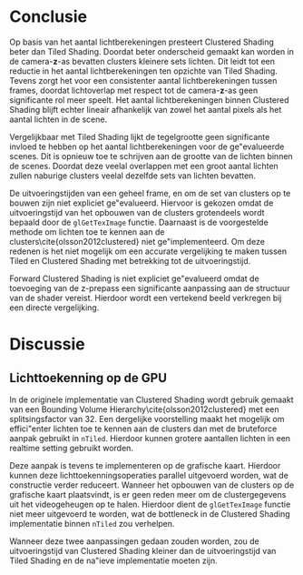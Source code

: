 # Conclusie

Op basis van het aantal lichtberekeningen presteert Clustered Shading beter dan
Tiled Shading. Doordat beter onderscheid gemaakt kan worden in de 
camera-$\mathbf{z}$-as bevatten clusters kleinere sets lichten. Dit leidt tot 
een reductie in het aantal lichtberekeningen ten opzichte van Tiled Shading. 
Tevens zorgt het voor een consistenter aantal lichtberekeningen tussen frames,
doordat lichtoverlap met respect tot de camera-$\mathbf{z}$-as geen significante
rol meer speelt. Het aantal lichtberekeningen binnen Clustered Shading blijft 
echter lineair afhankelijk van zowel het aantal pixels als het aantal lichten in
de scene.

Vergelijkbaar met Tiled Shading lijkt de tegelgrootte geen significante invloed
te hebben op het aantal lichtberekeningen voor de ge\"evalueerde scenes. Dit is
opnieuw toe te schrijven aan de grootte van de lichten binnen de scenes.
Doordat deze veelal overlappen met een groot aantal lichten zullen naburige 
clusters veelal dezelfde sets van lichten bevatten.

De uitvoeringstijden van een geheel frame, en om de set van clusters op te bouwen
zijn niet expliciet ge\"evalueerd. Hiervoor is gekozen omdat de uitvoeringstijd
van het opbouwen van de clusters grotendeels wordt bepaald door de `glGetTexImage`
functie. Daarnaast is de voorgestelde methode om lichten toe te kennen aan de 
clusters\cite{olsson2012clustered} niet ge\"implementeerd. Om deze redenen is 
het niet mogelijk om een accurate vergelijking te maken tussen Tiled en 
Clustered Shading met betrekking tot de uitvoeringstijd.

Forward Clustered Shading is niet expliciet ge\"evalueerd omdat de toevoeging
van de z-prepass een significante aanpassing aan de structuur van de shader 
vereist. Hierdoor wordt een vertekend beeld verkregen bij een directe 
vergelijking.


# Discussie

## Lichttoekenning op de GPU

In de originele implementatie van Clustered Shading wordt gebruik gemaakt van
een Bounding Volume Hierarchy\cite{olsson2012clustered} met een splitsingsfactor
van 32. Een dergelijke voorstelling maakt het mogelijk om effici\"enter lichten
toe te kennen aan de clusters dan met de bruteforce aanpak gebruikt in `nTiled`.
Hierdoor kunnen grotere aantallen lichten in een realtime setting gebruikt worden.

Deze aanpak is tevens te implementeren op de grafische kaart. Hierdoor kunnen 
deze lichttoekenningsoperaties parallel uitgevoerd worden, wat de constructie 
verder reduceert. Wanneer het opbouwen van de clusters op de grafische kaart
plaatsvindt, is er geen reden meer om de clustergegevens uit het videogeheugen
op te halen. Hierdoor dient de `glGetTexImage` functie niet meer uitgevoerd
te worden, wat de bottleneck in de Clustered Shading implementatie binnen
`nTiled` zou verhelpen.

Wanneer deze twee aanpassingen gedaan zouden worden, zou de uitvoeringstijd
van Clustered Shading kleiner dan de uitvoeringstijd van Tiled Shading en de
na\"ieve implementatie moeten zijn.

